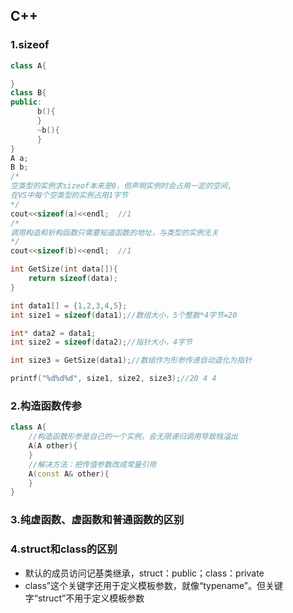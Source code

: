 ## C++

### 1.sizeof

```cpp
class A{

}
class B{
public:
      b(){
      }
      ~b(){
      }
}
A a;
B b;
/*
空类型的实例求sizeof本来是0，但声明实例时会占用一定的空间,
在VS中每个空类型的实例占用1字节
*/
cout<<sizeof(a)<<endl;  //1 
/*
调用构造和析构函数只需要知道函数的地址，与类型的实例无关
*/
cout<<sizeof(b)<<endl;  //1
```

```cpp
int GetSize(int data[]){
    return sizeof(data);
}

int data1[] = {1,2,3,4,5};
int size1 = sizeof(data1);//数组大小，5个整数*4字节=20

int* data2 = data1;
int size2 = sizeof(data2);//指针大小，4字节

int size3 = GetSize(data1);//数组作为形参传递自动退化为指针

printf("%d%d%d", size1, size2, size3);//20 4 4
```

### 2.构造函数传参

```cpp
class A{
    //构造函数形参是自己的一个实例，会无限递归调用导致栈溢出
    A(A other){
    }
    //解决方法：把传值参数改成常量引用
    A(const A& other){
    }
}
```

### 3.纯虚函数、虚函数和普通函数的区别

### 4.struct和class的区别

- 默认的成员访问记基类继承，struct：public；class：private
- class”这个关键字还用于定义模板参数，就像“typename”。但关键字“struct”不用于定义模板参数
